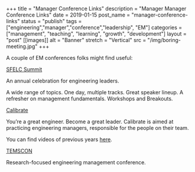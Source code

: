 +++
title = "Manager Conference Links"
description = "Manager Manager Conference Links"
date = 2019-01-15
post_name = "manager-conference-links"
status = "publish"
tags = ["engineering","manager","conference","leadership", "EM"]
categories = ["management", "teaching", "learning", "growth", "development"]
layout = "post"
[[images]]
  alt = "Banner"
  stretch = "Vertical"
  src = "/img/boring-meeting.jpg"
+++

A couple of EM conferences folks might find useful:

[SFELC Summit](https://sfelc.com/)

An annual celebration for engineering leaders.

A wide range of topics. One day, multiple tracks. Great speaker lineup. A refresher on management fundamentals. Workshops and Breakouts.

[Calibrate](http://www.calibratesf.com/)

You’re a great engineer. Become a great leader. Calibrate is aimed at practicing engineering managers, responsible for the people on their team.

You can find videos of previous years [here](https://www.youtube.com/user/sharethrough/playlists).

[TEMSCON](https://www.temscon.org/)

Research-focused engineering management conference.
